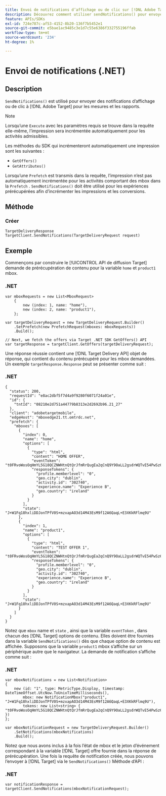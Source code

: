 ```yaml
---
title: Envoi de notifications d’affichage ou de clic sur [!DNL Adobe Target] utilisation du SDK .NET
description: Découvrez comment utiliser sendNotifications() pour envoyer des notifications d’affichage ou de clic à [!DNL Adobe Target] pour les mesures et les rapports.
feature: APIs/SDKs
exl-id: 724e787c-af53-4152-8b20-136f7b5452e1
source-git-commit: e5bae1ac9485c3e1d7c55e6386f332755196ffab
workflow-type: tm+mt
source-wordcount: '234'
ht-degree: 1%

---
```


# Envoi de notifications (.NET)

## Description

`SendNotifications()` est utilisé pour envoyer des notifications d’affichage ou de clic à [!DNL Adobe Target] pour les mesures et les rapports.

>[!NOTE]
>
>Lorsqu’une `Execute` avec les paramètres requis se trouve dans la requête elle-même, l’impression sera incrémentée automatiquement pour les activités admissibles.

Les méthodes du SDK qui incrémenteront automatiquement une impression sont les suivantes :

* `GetOffers()`
* `GetAttributes()`

Lorsqu’une `Prefetch` est transmis dans la requête, l’impression n’est pas automatiquement incrémentée pour les activités comportant des mbox dans la `Prefetch` . `SendNotifications()` doit être utilisé pour les expériences prérécupérées afin d’incrémenter les impressions et les conversions.

## Méthode

### Créer 

```dotnet {line-numbers="true"}
TargetDeliveryResponse TargetClient.SendNotifications(TargetDeliveryRequest request)
```

## Exemple

Commençons par construire le [!UICONTROL API de diffusion Target] demande de prérécupération de contenu pour la variable `home` et `product1` mbox.

### \.NET

```dotnet {line-numbers="true"}
var mboxRequests = new List<MboxRequest>
    {
        new (index: 1, name: "home"),
        new (index: 2, name: "product1"),
    };

var targetDeliveryRequest = new TargetDeliveryRequest.Builder()
    .SetPrefetch(new PrefetchRequest(mboxes: mboxRequests))
    .Build();

// Next, we fetch the offers via Target .NET SDK GetOffers() API
var targetResponse = targetClient.GetOffers(targetDeliveryRequest);
```

Une réponse réussie contient une [!DNL Target Delivery API] objet de réponse, qui contient du contenu prérécupéré pour les mbox demandées. Un exemple `targetResponse.Response` peut se présenter comme suit :

### \.NET

```dotnet {line-numbers="true"}
{
  "status": 200,
  "requestId": "e8ac2dbf5f7d4a9f9280f6071f24a01e",
  "id": {
    "tntId": "08210e2d751a44779b8313e2d2692b96.21_27"
  },
  "client": "adobetargetmobile",
  "edgeHost": "mboxedge21.tt.omtrdc.net",
  "prefetch": {
    "mboxes": [
      {
        "index": 0,
        "name": "home",
        "options": [
          {
            "type": "html",
            "content": "HOME OFFER",
            "eventToken": "t0FRvoWosOqHmYL5G18QCZNWHtnQtQrJfmRrQugEa2qCnQ9Y9OaLL2gsdrWQTvE54PwSz67rmXWmSnkXpSSS2Q==",
            "responseTokens": {
              "profile.memberlevel": "0",
              "geo.city": "dublin",
              "activity.id": "302740",
              "experience.name": "Experience B",
              "geo.country": "ireland"
            }
          }
        ],
        "state": "J+W1Fq18hxliDDJonTPfV0S+mzxapAO3d14M43EsM9f12A6QaqL+E3XKkRFlmq9U"
      },
      {
        "index": 1,
        "name": "product1",
        "options": [
          {
            "type": "html",
            "content": "TEST OFFER 1",
            "eventToken": "t0FRvoWosOqHmYL5G18QCZNWHtnQtQrJfmRrQugEa2qCnQ9Y9OaLL2gsdrWQTvE54PwSz67rmXWmSnkXpSSS2Q==",
            "responseTokens": {
              "profile.memberlevel": "0",
              "geo.city": "dublin",
              "activity.id": "302740",
              "experience.name": "Experience B",
              "geo.country": "ireland"
            }
          }
        ],
        "state": "J+W1Fq18hxliDDJonTPfV0S+mzxapAO3d14M43EsM9f12A6QaqL+E3XKkRFlmq9U"
      }
    ]
  }
}
```

Notez que `mbox` name et `state` , ainsi que la variable `eventToken` , dans chacun des [!DNL Target] options de contenu. Elles doivent être fournies dans la variable `SendNotifications()` dès que chaque option de contenu est affichée. Supposons que la variable `product1` mbox s’affiche sur un périphérique autre que le navigateur. La demande de notification s’affiche comme suit :

### \.NET

```dotnet {line-numbers="true"}
var mboxNotifications = new List<Notification>
{
    new (id: "1", type: MetricType.Display, timestamp: DateTimeOffset.UtcNow.ToUnixTimeMilliseconds(),
        mbox: new NotificationMbox("product1", "J+W1Fq18hxliDDJonTPfV0S+mzxapAO3d14M43EsM9f12A6QaqL+E3XKkRFlmq9U"),
        tokens: new List<string> { "t0FRvoWosOqHmYL5G18QCZNWHtnQtQrJfmRrQugEa2qCnQ9Y9OaLL2gsdrWQTvE54PwSz67rmXWmSnkXpSSS2Q==" })
}; 

var mboxNotificationRequest = new TargetDeliveryRequest.Builder()
    .SetNotifications(mboxNotifications)
    .Build();
```

Notez que nous avons inclus à la fois l’état de mbox et le jeton d’événement correspondant à la variable [!DNL Target] offre fournie dans la réponse de prérécupération. Une fois la requête de notification créée, nous pouvons l’envoyer à [!DNL Target] via le `SendNotifications()` Méthode d’API :

### \.NET

```dotnet {line-numbers="true"}
var notificationResponse = targetClient.SendNotifications(mboxNotificationRequest);
```
